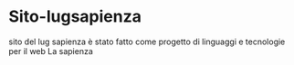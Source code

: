 # Sito-lugsapienza
sito del lug sapienza è stato fatto come progetto di linguaggi e tecnologie per il web La sapienza
